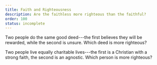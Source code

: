 ```yaml
---
title: Faith and Righteousness
description: Are the faithless more righteous than the faithful?
order: 100
status: incomplete
---
```

Two people do the same good deed---the first believes they will be rewarded, while the second is unsure.  Which deed is more righteous?

Two people live equally charitable lives---the first is a Christian with a strong faith, the second is an agnostic.  Which person is more righteous?
